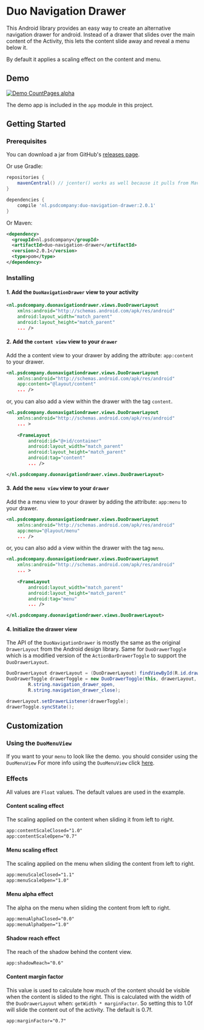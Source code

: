 # Duo Navigation Drawer

This Android library provides an easy way to create an alternative navigation
drawer for android. Instead of a drawer that slides over the main content of
the Activity, this lets the content slide away and reveal a menu below it.

By default it applies a scaling effect on the content and menu.

## Demo
[![Demo CountPages alpha](https://j.gifs.com/vgyrrV.gif)][2]

The demo app is included in the `app` module in this project.

## Getting Started

### Prerequisites

You can download a jar from GitHub's [releases page][1].

Or use Gradle:

```gradle
repositories {
    mavenCentral() // jcenter() works as well because it pulls from Maven Central
}

dependencies {
    compile 'nl.psdcompany:duo-navigation-drawer:2.0.1'
}
```

Or Maven:

```xml
<dependency>
  <groupId>nl.psdcompany</groupId>
  <artifactId>duo-navigation-drawer</artifactId>
  <version>2.0.1</version>
  <type>pom</type>
</dependency>
```

### Installing


#### 1. Add the `DuoNavigationDrawer` view to your activity
```xml
<nl.psdcompany.duonavigationdrawer.views.DuoDrawerLayout
    xmlns:android="http://schemas.android.com/apk/res/android"
    android:layout_width="match_parent"
    android:layout_height="match_parent"
    ... />
```

#### 2. Add the `content view` view to your `drawer`
Add the a content view to your drawer by adding the attribute: `app:content` to your drawer.

```xml
<nl.psdcompany.duonavigationdrawer.views.DuoDrawerLayout
    xmlns:android="http://schemas.android.com/apk/res/android"
    app:content="@layout/content"
    ... />
```

or, you can also add a view within the drawer with the tag `content`.

```xml
<nl.psdcompany.duonavigationdrawer.views.DuoDrawerLayout
    xmlns:android="http://schemas.android.com/apk/res/android"
    ... >
    
    <FrameLayout
        android:id="@+id/container"
        android:layout_width="match_parent"
        android:layout_height="match_parent"
        android:tag="content"
        ... />

</nl.psdcompany.duonavigationdrawer.views.DuoDrawerLayout>
```

#### 3. Add the `menu view` view to your `drawer`
Add the a menu view to your drawer by adding the attribute: `app:menu` to your drawer.

```xml
<nl.psdcompany.duonavigationdrawer.views.DuoDrawerLayout
    xmlns:android="http://schemas.android.com/apk/res/android"
    app:menu="@layout/menu"
    ... />
```

or, you can also add a view within the drawer with the tag `menu`.

```xml
<nl.psdcompany.duonavigationdrawer.views.DuoDrawerLayout
    xmlns:android="http://schemas.android.com/apk/res/android"
    ... >
    
    <FrameLayout
        android:layout_width="match_parent"
        android:layout_height="match_parent"
        android:tag="menu"
        ... />

</nl.psdcompany.duonavigationdrawer.views.DuoDrawerLayout>
```

#### 4. Initialize the drawer view

The API of the `DuoNavigationDrawer` is mostly the same as the original `DrawerLayout` from the Android design library. Same for `DuoDrawerToggle` which is a modified version of the `ActionBarDrawerToggle` to support the `DuoDrawerLayout`.

```Java
DuoDrawerLayout drawerLayout = (DuoDrawerLayout) findViewById(R.id.drawer);
DuoDrawerToggle drawerToggle = new DuoDrawerToggle(this, drawerLayout, toolbar,
        R.string.navigation_drawer_open,
        R.string.navigation_drawer_close);

drawerLayout.setDrawerListener(drawerToggle);
drawerToggle.syncState();
```

## Customization

### Using the `DuoMenuView`

If you want to your `menu` to look like the demo. you should consider using the `DuoMenuView` For more info using the `DuoMenuView` click [here][3].

### Effects

All values are `Float` values. The default values are used in the example.

#### Content scaling effect
The scaling applied on the content when sliding it from left to right.
```xml
app:contentScaleClosed="1.0"
app:contentScaleOpen="0.7"
```

#### Menu scaling effect
The scaling applied on the menu when sliding the content from left to right.
```xml
app:menuScaleClosed="1.1"
app:menuScaleOpen="1.0"
```

#### Menu alpha effect
The alpha on the menu when sliding the content from left to right.
```xml
app:menuAlphaClosed="0.0"
app:menuAlphaOpen="1.0"
```

#### Shadow reach effect
The reach of the shadow behind the content view.
```xml
app:shadowReach="0.6"
```

#### Content margin factor
This value is used to calculate how much of the content should be visible when the content is slided to the right. This is calculated with the width of the `DuoDrawerLayout` when: `getWidth * marginFactor`. So setting this to 1.0f will slide the content out of the activity. The default is 0.7f.

```xml
app:marginFactor="0.7"
```


[1]: https://github.com/PSD-Company/duo-navigation-drawer/releases
[2]: https://www.youtube.com/watch?v=Batgo5dDxyw
[3]: https://github.com/PSD-Company/duo-navigation-drawer/blob/master/dev/MENU_VIEW.md
